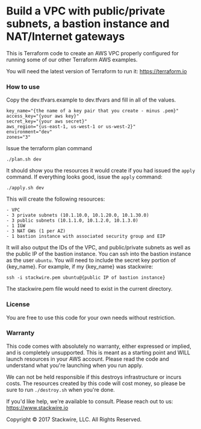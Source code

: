 # Build a VPC with public/private subnets, a bastion instance and NAT/Internet gateways

This is Terraform code to create an AWS VPC properly configured for running some of our other Terraform AWS examples.

You will need the latest version of Terraform to run it: https://terraform.io

### How to use

Copy the dev.tfvars.example to dev.tfvars and fill in all of the values.

```text
key_name="{the name of a key pair that you create - minus .pem}"
access_key="{your aws key}"
secret_key="{your aws secret}"
aws_region="{us-east-1, us-west-1 or us-west-2}"
environment="dev"
zones="3"
```

Issue the terraform plan command

```shell
./plan.sh dev
```

It should show you the resources it would create if you had issued the `apply` command. If everything looks good, issue the `apply` command:

```shell
./apply.sh dev
```

This will create the following resources:

```
- VPC
- 3 private subnets (10.1.10.0, 10.1.20.0, 10.1.30.0)
- 3 public subnets (10.1.1.0, 10.1.2.0, 10.1.3.0)
- 1 IGW
- 3 NAT GWs (1 per AZ)
- 1 bastion instance with associated security group and EIP
```

It will also output the IDs of the VPC, and public/private subnets as well as the public IP of the bastion instance. You can ssh into the bastion instance as the user `ubuntu`. You will need to include the secret key portion of {key_name}. For example, if my {key_name} was stackwire:

```shell
ssh -i stackwire.pem ubuntu@{public IP of bastion instance}
```

The stackwire.pem file would need to exist in the current directory.

### License

You are free to use this code for your own needs without restriction.


### Warranty
This code comes with absolutely no warranty, either expressed or implied, and is completely unsupported. This is meant as a starting point and WILL launch resources in your AWS account. Please read the code and understand what you're launching when you run apply.

We can not be held responsible if this destroys infrastructure or incurs costs. The resources created by this code will cost money, so please be sure to run `./destroy.sh` when you're done.

If you'd like help, we're available to consult. Please reach out to us: https://www.stackwire.io

Copyright © 2017 Stackwire, LLC. All Rights Reserved.

